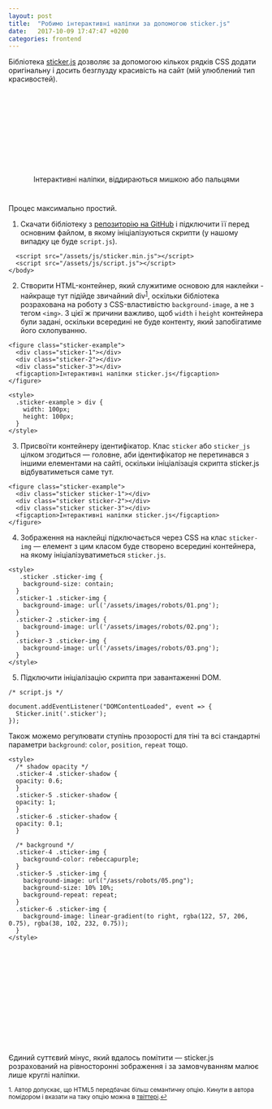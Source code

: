 ```yaml
---
layout: post
title:  "Робимо інтерактивні наліпки за допомогою sticker.js"
date:   2017-10-09 17:47:47 +0200
categories: frontend
---
```


Бібліотека [sticker.js](http://stickerjs.cmiscm.com/) дозволяє за допомогою кількох рядків CSS додати оригінальну і досить
безглузду красивість на сайт (мій улюблений тип красивостей).

<figure class="sticker-example">
  <div class="sticker sticker-1"></div>
  <div class="sticker sticker-2"></div>
  <div class="sticker sticker-3"></div>
  <figcaption>Інтерактивні наліпки, віддираються мишкою або пальцями</figcaption>
</figure>

<style>
  .sticker-example {
    display: flex;
    flex-wrap: wrap;
    justify-content: center;
    margin: 40px 0;
  }
  .sticker {
    width: 100px;
    height: 100px;
    margin: 20px;
  }
  @media screen and (max-width: 760px) {
    .sticker {
      width: 80px;
      height: 80px;
      margin: 10px;
    }
  }
  .sticker .sticker-img {
    background-size: contain;
  }
  .sticker-1 .sticker-img {
    background-image: url('/assets/images/robots/01.png');
  }
  .sticker-2 .sticker-img {
    background-image: url('/assets/images/robots/02.png');
  }
  .sticker-3 .sticker-img {
    background-image: url('/assets/images/robots/03.png');
  }
</style>

Процес максимально простий.

1. Скачати бібліотеку з [репозиторію на GitHub](https://github.com/cmiscm/stickerjs) і підключити її перед основним файлом, в якому ініціалізуються скрипти (у нашому випадку це буде `script.js`).

```
  <script src="/assets/js/sticker.min.js"></script>
  <script src="/assets/js/script.js"></script>
</body>
```

2. Створити HTML-контейнер, який служитиме основою для наклейки&nbsp;- найкраще тут підійде звичайний div<sup><a href="#fn1" id="ref1">1</a></sup>, оскільки бібліотека розрахована на роботу з CSS-властивістю `background-image`, а не з тегом `<img>`. З цієї ж причини важливо, щоб `width` і `height` контейнера були задані, оскільки всередині не буде контенту, який запобігатиме його схлопуванню.

```
<figure class="sticker-example">
  <div class="sticker-1"></div>
  <div class="sticker-2"></div>
  <div class="sticker-3"></div>
  <figcaption>Інтерактивні наліпки sticker.js</figcaption>
</figure>

<style>
  .sticker-example > div {
    width: 100px;
    height: 100px;
  }
</style>
```

3. Присвоїти контейнеру ідентифікатор. Клас `sticker` або `sticker_js` цілком згодиться — головне, аби ідентифікатор не перетинався з іншими елементами на сайті, оскільки ініціалізація скрипта sticker.js відбуватиметься саме тут.

```
<figure class="sticker-example">
  <div class="sticker sticker-1"></div>
  <div class="sticker sticker-2"></div>
  <div class="sticker sticker-3"></div>
  <figcaption>Інтерактивні наліпки sticker.js</figcaption>
</figure>
```

4. Зображення на наклейці підключається через CSS на клас `sticker-img` — елемент з цим класом буде створено всередині контейнера, на якому ініціалізуватиметься `sticker.js`.

```
<style>
   .sticker .sticker-img {
    background-size: contain;
  }
  .sticker-1 .sticker-img {
    background-image: url('/assets/images/robots/01.png');
  }
  .sticker-2 .sticker-img {
    background-image: url('/assets/images/robots/02.png');
  }
  .sticker-3 .sticker-img {
    background-image: url('/assets/images/robots/03.png');
  }
</style>
```

5. Підключити ініціалізацію скрипта при завантаженні DOM.

```
/* script.js */

document.addEventListener("DOMContentLoaded", event => {
  Sticker.init('.sticker');
});
```

Також можемо регулювати ступінь прозорості для тіні та всі стандартні параметри `background`: `color`, `position`, `repeat` тощо.

```
<style>
  /* shadow opacity */
  .sticker-4 .sticker-shadow {
  opacity: 0.6;
  }
  .sticker-5 .sticker-shadow {
  opacity: 1;
  }
  .sticker-6 .sticker-shadow {
  opacity: 0.1;
  }

  /* background */
  .sticker-4 .sticker-img {
    background-color: rebeccapurple;
  }
  .sticker-5 .sticker-img {
    background-image: url("/assets/robots/05.png");
    background-size: 10% 10%;
    background-repeat: repeat;
  }
  .sticker-6 .sticker-img {
    background-image: linear-gradient(to right, rgba(122, 57, 206, 0.75), rgba(38, 102, 232, 0.75));
  }
</style>
```

<figure class="sticker-example">
  <div class="sticker sticker-4"></div>
  <div class="sticker sticker-5"></div>
  <div class="sticker sticker-6"></div>
</figure>

<style>
  /* shadow opacity */
  .sticker-4 .sticker-shadow {
  opacity: 0.6;
  }
  .sticker-5 .sticker-shadow {
  opacity: 1;
  }
  .sticker-6 .sticker-shadow {
  opacity: 0.1;
  }

  /* background */
  .sticker-4 .sticker-img {
    background-color: coral;
  }
  .sticker-5 .sticker-img {
    background-image: url("/assets/images/robots/05.png");
    background-size: 10% 10%;
    background-repeat: repeat;
  }
  .sticker-6 .sticker-img {
    background-image: linear-gradient(80deg, rgba(47, 132, 17, 0.75), rgba(232, 255, 0, 0.75));
  }
</style>

Єдиний суттєвий мінус, який вдалось помітити — sticker.js розрахований на рівносторонні зображення і за замовчуванням малює лише круглі наліпки.

<aside class="footnotes">
  <sup id="fn1">1. Автор допускає, що HTML5 передбачає більш семантичну опцію. Кинути в автора помідором і вказати на таку опцію можна в <a href="https://twitter.com/yevhenorlov">твіттері</a>.<a href="#ref1" title="Jump back to footnote 1 in the text.">&#8617;</a></sup>
</aside>

<script src="/assets/js/sticker.min.js"></script>
<script src="/assets/js/script.js"></script>
